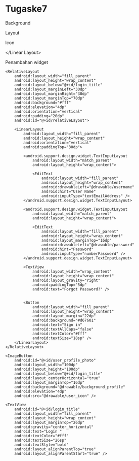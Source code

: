 # Tugaske7
Background 
<?xml version="1.0" encoding="utf-8"?>
<shape xmlns:android="http://schemas.android.com/apk/res/android"
    android:shape="rectangle">
    <corners android:radius="1000dp" />
    <solid android:color="#5EAE9E" />
    <stroke
        android:width="5dip"
        android:color="#5EAE9E" />
    <padding
        android:bottom="4dp"
        android:left="4dp"
        android:right="4dp"
        android:top="4dp" />
</shape>

Layout

<RelativeLayout xmlns:android="http://schemas.android.com/apk/res/android"
    android:layout_width="match_parent"
    android:layout_height="match_parent"
    android:background="#4A9586"
    android:orientation="vertical"
    android:scrollbarAlwaysDrawVerticalTrack="true">

</RelativeLayout>


<RelativeLayout
    android:layout_width="fill_parent"
    android:layout_height="wrap_content"
    android:layout_below="@+id/login_title"
    android:layout_marginLeft="30dp"
    android:layout_marginRight="30dp"
    android:layout_marginTop="70dp"
    android:background="#fff"
    android:elevation="4dp"
    android:orientation="vertical"
    android:padding="20dp"
    android:id="@+id/relativeLayout">

</RelativeLayout>

Icon
<LinearLayout
    android:layout_width="fill_parent"
    android:layout_height="wrap_content"
    android:orientation="vertical"
    android:paddingTop="30dp">

</Linear Layout>


Penambahan widget

<?xml version="1.0" encoding="utf-8"?>
<RelativeLayout xmlns:android="http://schemas.android.com/apk/res/android"
    android:layout_width="match_parent"
    android:layout_height="match_parent"
    android:background="#4A9586"
    android:orientation="vertical"
    android:scrollbarAlwaysDrawVerticalTrack="true">

    <RelativeLayout
        android:layout_width="fill_parent"
        android:layout_height="wrap_content"
        android:layout_below="@+id/login_title"
        android:layout_marginLeft="30dp"
        android:layout_marginRight="30dp"
        android:layout_marginTop="70dp"
        android:background="#fff"
        android:elevation="4dp"
        android:orientation="vertical"
        android:padding="20dp"
        android:id="@+id/relativeLayout">

        <LinearLayout
            android:layout_width="fill_parent"
            android:layout_height="wrap_content"
            android:orientation="vertical"
            android:paddingTop="30dp">

            <android.support.design.widget.TextInputLayout
                android:layout_width="match_parent"
                android:layout_height="wrap_content">

                <EditText
                    android:layout_width="fill_parent"
                    android:layout_height="wrap_content"
                    android:drawableLeft="@drawable/username"
                    android:hint="User Name"
                    android:inputType="textEmailAddress" />
            </android.support.design.widget.TextInputLayout>

            <android.support.design.widget.TextInputLayout
                android:layout_width="match_parent"
                android:layout_height="wrap_content">

                <EditText
                    android:layout_width="fill_parent"
                    android:layout_height="wrap_content"
                    android:layout_marginTop="16dp"
                    android:drawableLeft="@drawable/password"
                    android:hint="Password"
                    android:inputType="numberPassword" />
            </android.support.design.widget.TextInputLayout>

            <TextView
                android:layout_width="wrap_content"
                android:layout_height="wrap_content"
                android:layout_gravity="right"
                android:paddingTop="5dp"
                android:text="Forgot Password?" />


            <Button
                android:layout_width="fill_parent"
                android:layout_height="wrap_content"
                android:layout_margin="22dp"
                android:background="#d67601"
                android:text="Sign in"
                android:textAllCaps="false"
                android:textColor="#fff"
                android:textSize="18sp" />
        </LinearLayout>
    </RelativeLayout>

    <ImageButton
        android:id="@+id/user_profile_photo"
        android:layout_width="100dp"
        android:layout_height="100dp"
        android:layout_below="@+id/login_title"
        android:layout_centerHorizontal="true"
        android:layout_marginTop="16dp"
        android:background="@drawable/background_profile"
        android:elevation="4dp"
        android:src="@drawable/user_icon" />

    <TextView
        android:id="@+id/login_title"
        android:layout_width="fill_parent"
        android:layout_height="wrap_content"
        android:layout_marginTop="26dp"
        android:gravity="center_horizontal"
        android:text="Login "
        android:textColor="#fff"
        android:textSize="26sp"
        android:textStyle="bold"
        android:layout_alignParentTop="true"
        android:layout_alignParentStart="true" />
</RelativeLayout>
